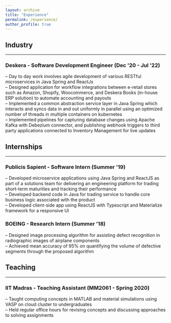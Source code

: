 ```yaml
---
layout: archive
title: "Experience"
permalink: /experience/
author_profile: true
---
```


## Industry
---
### Deskera - Software Development Engineer (Dec '20 - Jul '22)
&ndash; Day to day work involves agile development of various RESTful microservices in Java Spring and ReactJs <br>
&ndash;	Designed application for workflow integrations between e-retail stores such as Amazon, Shopify, Woocommerce, and Deskera Books (in-house ERP solution) to automate accounting and payouts <br>
&ndash;	Implemented a common abstraction service layer in Java Spring which interacts and syncs data in and out uniformly in parallel using an optimized number of threads in multiple containers on kubernetes <br>
&ndash;	Implemented pipelines for capturing database changes using Apache Kafka with Debezium connector, and publishing webhook triggers to third party applications connected to Inventory Management for live updates 

## Internships
---
### Publicis Sapient - Software Intern (Summer '19)
&ndash; Developed microservice applications using Java Spring and ReactJS as part of a solutions team for delivering an engineering platform for trading short-term maturities and tracking their performance <br>
&ndash; Developed backend code in Java for trading service to handle core business logic associated with the product <br>
&ndash; Developed client-side app using ReactJS with Typescript and Materialize framework for a responsive UI <br>


### BOEING - Research Intern (Summer '18)
&ndash; Designed image processing algorithm for assisting defect recognition in radiographic images of airplane components <br>
&ndash; Achieved mean accuracy of 95% on quantifying the volume of defective segments through the proposed algorithm <br> 


## Teaching
---
### IIT Madras - Teaching Assistant (MM2061 - Spring 2020)
&ndash;	Taught computing concepts in MATLAB and material simulations using VASP on cloud cluster to undergraduates <br>
&ndash; Held regular office hours for revising concepts and discussing approaches to solving assignments <br>






